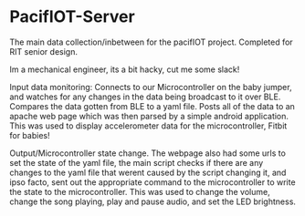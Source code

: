 # PacifIOT-Server
The main data collection/inbetween for the pacifIOT project. Completed for RIT senior design. 

Im a mechanical engineer, its a bit hacky, cut me some slack!

Input data monitoring: 
Connects to our Microcontroller on the baby jumper, and watches for any changes in the data being broadcast to it over BLE.
Compares the data gotten from BLE to a yaml file. 
Posts all of the data to an apache web page which was then parsed by a simple android application. 
This was used to display accelerometer data for the microcontroller, Fitbit for babies! 

Output/Microcontroller state change. 
The webpage also had some urls to set the state of the yaml file, the main script checks if there are any changes to the yaml file that werent caused by the script changing it, and ipso facto, sent out the appropriate command to the microcontroller to write the state to the microcontroller. 
This was used to change the volume, change the song playing, play and pause audio, and set the LED brightness. 
